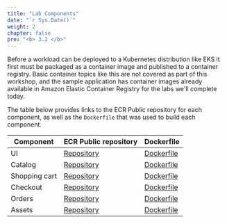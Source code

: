 ```yaml
---
title: "Lab Components"
date: "`r Sys.Date()`"
weight: 2
chapter: false
pre: "<b> 3.2 </b>"
---
```


Before a workload can be deployed to a Kubernetes distribution like EKS it first must be packaged as a container image and published to a container registry. Basic container topics like this are not covered as part of this workshop, and the sample application has container images already available in Amazon Elastic Container Registry for the labs we'll complete today.

The table below provides links to the ECR Public repository for each component, as well as the `Dockerfile` that was used to build each component.

| Component     | ECR Public repository                                                             | Dockerfile                                                                                                  |
| ------------- | --------------------------------------------------------------------------------- | ----------------------------------------------------------------------------------------------------------- |
| UI            | [Repository](https://gallery.ecr.aws/aws-containers/retail-store-sample-ui)       | [Dockerfile](https://github.com/aws-containers/retail-store-sample-app/blob/0.1.0/images/java17/Dockerfile) |
| Catalog       | [Repository](https://gallery.ecr.aws/aws-containers/retail-store-sample-catalog)  | [Dockerfile](https://github.com/aws-containers/retail-store-sample-app/blob/0.1.0/images/go/Dockerfile)     |
| Shopping cart | [Repository](https://gallery.ecr.aws/aws-containers/retail-store-sample-cart)     | [Dockerfile](https://github.com/aws-containers/retail-store-sample-app/blob/0.1.0/images/java17/Dockerfile) |
| Checkout      | [Repository](https://gallery.ecr.aws/aws-containers/retail-store-sample-checkout) | [Dockerfile](https://github.com/aws-containers/retail-store-sample-app/blob/0.1.0/images/nodejs/Dockerfile) |
| Orders        | [Repository](https://gallery.ecr.aws/aws-containers/retail-store-sample-orders)   | [Dockerfile](https://github.com/aws-containers/retail-store-sample-app/blob/0.1.0/images/java17/Dockerfile) |
| Assets        | [Repository](https://gallery.ecr.aws/aws-containers/retail-store-sample-assets)   | [Dockerfile](https://github.com/aws-containers/retail-store-sample-app/blob/0.1.0/src/assets/Dockerfile)    |